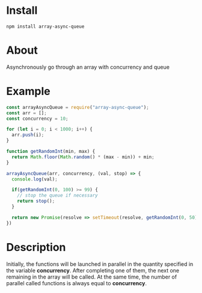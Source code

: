 # Install
`npm install array-async-queue`

# About
Asynchronously go through an array with concurrency and queue

# Example

```js
const arrayAsyncQueue = require("array-async-queue");
const arr = [];
const concurrency = 10;

for (let i = 0; i < 1000; i++) {
  arr.push(i);
}

function getRandomInt(min, max) {
  return Math.floor(Math.random() * (max - min)) + min;
}

arrayAsyncQueue(arr, concurrency, (val, stop) => {
  console.log(val);

  if(getRandomInt(0, 100) >= 99) {
    // stop the queue if necessary
    return stop();
  }

  return new Promise(resolve => setTimeout(resolve, getRandomInt(0, 50))
})
```

# Description
Initially, the functions will be launched in parallel in the quantity specified in the variable __concurrency__. After completing one of them, the next one remaining in the array will be called. At the same time, the number of parallel called functions is always equal to __concurrency__.

